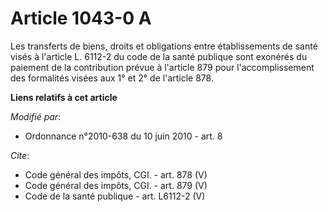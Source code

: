 # Article 1043-0 A

Les transferts de biens, droits et obligations entre établissements de santé visés à l'article L. 6112-2 du code de la santé
publique sont exonérés du paiement de la contribution prévue à l'article 879 pour l'accomplissement des formalités visées aux
1° et 2° de l'article 878.

**Liens relatifs à cet article**

_Modifié par_:

  - Ordonnance n°2010-638 du 10 juin 2010 - art. 8

_Cite_:

  - Code général des impôts, CGI. - art. 878 (V)
  - Code général des impôts, CGI. - art. 879 (V)
  - Code de la santé publique - art. L6112-2 (V)
